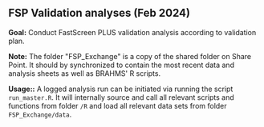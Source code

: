 ## FSP Validation analyses (Feb 2024)

**Goal:** Conduct FastScreen PLUS validation analysis according to validation plan.

**Note:** The folder "FSP_Exchange" is a copy of the shared folder on Share Point. It should by synchronized to contain the most recent data and analysis sheets as well as BRAHMS' R scripts.

**Usage::** A logged analysis run can be initiated via running the script `run_master.R`. It will internally source and call all relevant scripts and functions from folder `/R` and load all relevant data sets from folder `FSP_Exchange/data`.
